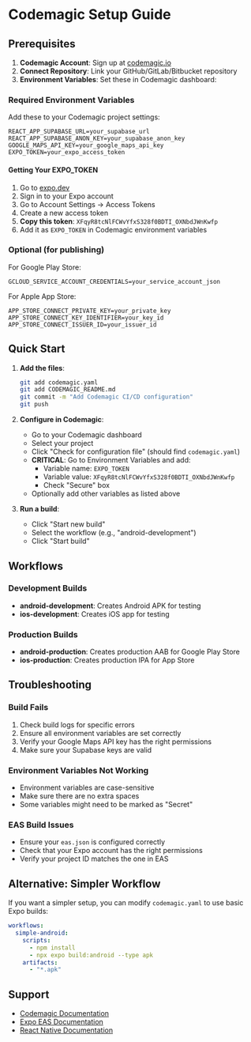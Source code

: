# Codemagic Setup Guide

## Prerequisites

1. **Codemagic Account**: Sign up at [codemagic.io](https://codemagic.io)
2. **Connect Repository**: Link your GitHub/GitLab/Bitbucket repository
3. **Environment Variables**: Set these in Codemagic dashboard:

### Required Environment Variables

Add these to your Codemagic project settings:

```
REACT_APP_SUPABASE_URL=your_supabase_url
REACT_APP_SUPABASE_ANON_KEY=your_supabase_anon_key
GOOGLE_MAPS_API_KEY=your_google_maps_api_key
EXPO_TOKEN=your_expo_access_token
```

#### Getting Your EXPO_TOKEN

1. Go to [expo.dev](https://expo.dev)
2. Sign in to your Expo account
3. Go to Account Settings → Access Tokens
4. Create a new access token
5. **Copy this token**: `XFqyR8tcNlFCWvYfxS328f0BDTI_OXNbdJWnKwfp`
6. Add it as `EXPO_TOKEN` in Codemagic environment variables

### Optional (for publishing)

For Google Play Store:
```
GCLOUD_SERVICE_ACCOUNT_CREDENTIALS=your_service_account_json
```

For Apple App Store:
```
APP_STORE_CONNECT_PRIVATE_KEY=your_private_key
APP_STORE_CONNECT_KEY_IDENTIFIER=your_key_id
APP_STORE_CONNECT_ISSUER_ID=your_issuer_id
```

## Quick Start

1. **Add the files**:
   ```bash
   git add codemagic.yaml
   git add CODEMAGIC_README.md
   git commit -m "Add Codemagic CI/CD configuration"
   git push
   ```

2. **Configure in Codemagic**:
   - Go to your Codemagic dashboard
   - Select your project
   - Click "Check for configuration file" (should find `codemagic.yaml`)
   - **CRITICAL**: Go to Environment Variables and add:
     - Variable name: `EXPO_TOKEN`
     - Variable value: `XFqyR8tcNlFCWvYfxS328f0BDTI_OXNbdJWnKwfp`
     - Check "Secure" box
   - Optionally add other variables as listed above

3. **Run a build**:
   - Click "Start new build"
   - Select the workflow (e.g., "android-development")
   - Click "Start build"

## Workflows

### Development Builds
- **android-development**: Creates Android APK for testing
- **ios-development**: Creates iOS app for testing

### Production Builds
- **android-production**: Creates production AAB for Google Play Store
- **ios-production**: Creates production IPA for App Store

## Troubleshooting

### Build Fails
1. Check build logs for specific errors
2. Ensure all environment variables are set correctly
3. Verify your Google Maps API key has the right permissions
4. Make sure your Supabase keys are valid

### Environment Variables Not Working
- Environment variables are case-sensitive
- Make sure there are no extra spaces
- Some variables might need to be marked as "Secret"

### EAS Build Issues
- Ensure your `eas.json` is configured correctly
- Check that your Expo account has the right permissions
- Verify your project ID matches the one in EAS

## Alternative: Simpler Workflow

If you want a simpler setup, you can modify `codemagic.yaml` to use basic Expo builds:

```yaml
workflows:
  simple-android:
    scripts:
      - npm install
      - npx expo build:android --type apk
    artifacts:
      - "*.apk"
```

## Support

- [Codemagic Documentation](https://docs.codemagic.io/)
- [Expo EAS Documentation](https://docs.expo.dev/build/introduction/)
- [React Native Documentation](https://reactnative.dev/docs/environment-setup)
